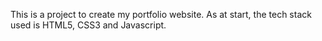 This is a project to create my portfolio website. As at start, the tech stack used is HTML5, CSS3 and Javascript.